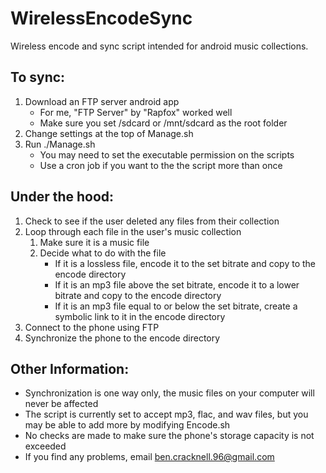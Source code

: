 WirelessEncodeSync
==================

Wireless encode and sync script intended for android music collections.

## To sync:
1. Download an FTP server android app
	* For me, "FTP Server" by "Rapfox" worked well
	* Make sure you set /sdcard or /mnt/sdcard as the root folder
2. Change settings at the top of Manage.sh
3. Run ./Manage.sh
	* You may need to set the executable permission on the scripts
	* Use a cron job if you want to the the script more than once

## Under the hood:
1. Check to see if the user deleted any files from their collection
2. Loop through each file in the user's music collection
	1. Make sure it is a music file
	2. Decide what to do with the file
		* If it is a lossless file, encode it to the set bitrate and copy to the encode directory
		* If it is an mp3 file above the set bitrate, encode it to a lower bitrate and copy to the encode directory
		* If it is an mp3 file equal to or below the set bitrate, create a symbolic link to it in the encode directory
3. Connect to the phone using FTP
4. Synchronize the phone to the encode directory

## Other Information:
* Synchronization is one way only, the music files on your computer will never be affected
* The script is currently set to accept mp3, flac, and wav files, but you may be able to add more by modifying Encode.sh
* No checks are made to make sure the phone's storage capacity is not exceeded
* If you find any problems, email ben.cracknell.96@gmail.com
